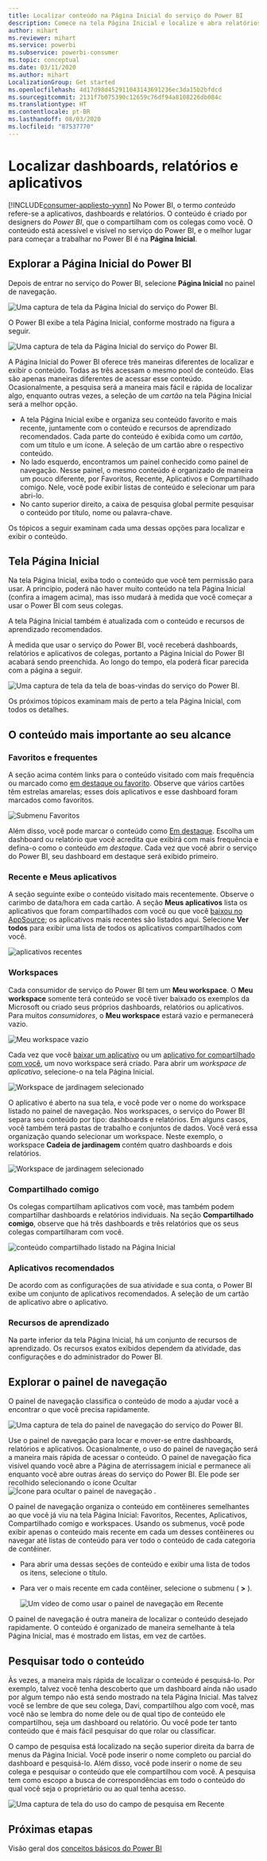 ```yaml
---
title: Localizar conteúdo na Página Inicial do serviço do Power BI
description: Comece na tela Página Inicial e localize e abra relatórios, dashboards e aplicativos.
author: mihart
ms.reviewer: mihart
ms.service: powerbi
ms.subservice: powerbi-consumer
ms.topic: conceptual
ms.date: 03/11/2020
ms.author: mihart
LocalizationGroup: Get started
ms.openlocfilehash: 4d17d98d452911043143691236ec3da15b2bfdcd
ms.sourcegitcommit: 2131f7b075390c12659c76df94a8108226db084c
ms.translationtype: HT
ms.contentlocale: pt-BR
ms.lasthandoff: 08/03/2020
ms.locfileid: "87537770"
---
```

# <a name="find-your-dashboards-reports-and-apps"></a>Localizar dashboards, relatórios e aplicativos

[!INCLUDE[consumer-appliesto-yynn](../includes/consumer-appliesto-yynn.md)]
No Power BI, o termo *conteúdo* refere-se a aplicativos, dashboards e relatórios. O conteúdo é criado por designers do *Power BI*, que o compartilham com os colegas como você. O conteúdo está acessível e visível no serviço do Power BI, e o melhor lugar para começar a trabalhar no Power BI é na **Página Inicial**.

## <a name="explore-power-bi-home"></a>Explorar a Página Inicial do Power BI
Depois de entrar no serviço do Power BI, selecione **Página Inicial** no painel de navegação. 

![Uma captura de tela da Página Inicial do serviço do Power BI.](media/end-user-home/power-bi-home-menu.png)


O Power BI exibe a tela Página Inicial, conforme mostrado na figura a seguir.
 
![Uma captura de tela da Página Inicial do serviço do Power BI.](media/end-user-home/power-bi-home.png)

A Página Inicial do Power BI oferece três maneiras diferentes de localizar e exibir o conteúdo. Todas as três acessam o mesmo pool de conteúdo. Elas são apenas maneiras diferentes de acessar esse conteúdo. Ocasionalmente, a pesquisa será a maneira mais fácil e rápida de localizar algo, enquanto outras vezes, a seleção de um *cartão* na tela Página Inicial será a melhor opção.

- A tela Página Inicial exibe e organiza seu conteúdo favorito e mais recente, juntamente com o conteúdo e recursos de aprendizado recomendados. Cada parte do conteúdo é exibida como um *cartão*, com um título e um ícone. A seleção de um cartão abre o respectivo conteúdo.
- No lado esquerdo, encontramos um painel conhecido como painel de navegação. Nesse painel, o mesmo conteúdo é organizado de maneira um pouco diferente, por Favoritos, Recente, Aplicativos e Compartilhado comigo. Nele, você pode exibir listas de conteúdo e selecionar um para abri-lo.
- No canto superior direito, a caixa de pesquisa global permite pesquisar o conteúdo por título, nome ou palavra-chave.

Os tópicos a seguir examinam cada uma dessas opções para localizar e exibir o conteúdo.

## <a name="home-canvas"></a>Tela Página Inicial
Na tela Página Inicial, exiba todo o conteúdo que você tem permissão para usar. A princípio, poderá não haver muito conteúdo na tela Página Inicial (confira a imagem acima), mas isso mudará à medida que você começar a usar o Power BI com seus colegas.

A tela Página Inicial também é atualizada com o conteúdo e recursos de aprendizado recomendados. 
 
À medida que usar o serviço do Power BI, você receberá dashboards, relatórios e aplicativos de colegas, portanto a Página Inicial do Power BI acabará sendo preenchida. Ao longo do tempo, ela poderá ficar parecida com a página a seguir.

![Uma captura de tela da tela de boas-vindas do serviço do Power BI.](media/end-user-home/power-bi-home-oldest.png)

 
Os próximos tópicos examinam mais de perto a tela Página Inicial, com todos os detalhes.

## <a name="most-important-content-at-your-fingertips"></a>O conteúdo mais importante ao seu alcance

### <a name="favorites-and-frequents"></a>Favoritos e frequentes
A seção acima contém links para o conteúdo visitado com mais frequência ou marcado como [em destaque ou favorito](end-user-favorite.md). Observe que vários cartões têm estrelas amarelas; esses dois aplicativos e esse dashboard foram marcados como favoritos. 

![Submenu Favoritos](./media/end-user-home/power-bi-favorites-frequents.png)

Além disso, você pode marcar o conteúdo como [Em destaque](end-user-featured.md). Escolha um dashboard ou relatório que você acredita que exibirá com mais frequência e defina-o como o conteúdo *em destaque*. Cada vez que você abrir o serviço do Power BI, seu dashboard em destaque será exibido primeiro. 


### <a name="recents-and-my-apps"></a>Recente e Meus aplicativos
A seção seguinte exibe o conteúdo visitado mais recentemente. Observe o carimbo de data/hora em cada cartão. A seção **Meus aplicativos** lista os aplicativos que foram compartilhados com você ou que você [baixou no AppSource](end-user-apps.md); os aplicativos mais recentes são listados aqui. Selecione **Ver todos** para exibir uma lista de todos os aplicativos compartilhados com você.

![aplicativos recentes](./media/end-user-home/power-bi-recent-apps.png)


### <a name="workspaces"></a>Workspaces
Cada consumidor de serviço do Power BI tem um **Meu workspace**. O **Meu workspace** somente terá conteúdo se você tiver baixado os exemplos da Microsoft ou criado seus próprios dashboards, relatórios ou aplicativos. Para muitos *consumidores*, o **Meu workspace** estará vazio e permanecerá vazio.  

![Meu workspace vazio](./media/end-user-home/power-bi-empty-workspace.png)

Cada vez que você [baixar um aplicativo](end-user-app-marketing.md) ou um [aplicativo for compartilhado com você](end-user-apps.md), um novo workspace será criado.  Para abrir um *workspace de aplicativo*, selecione-o na tela Página Inicial. 

![Workspace de jardinagem selecionado](./media/end-user-home/power-bi-workspace-section.png)

O aplicativo é aberto na sua tela, e você pode ver o nome do workspace listado no painel de navegação. Nos workspaces, o serviço do Power BI separa seu conteúdo por tipo: dashboards e relatórios. Em alguns casos, você também terá pastas de trabalho e conjuntos de dados. Você verá essa organização quando selecionar um workspace. Neste exemplo, o workspace **Cadeia de jardinagem** contém quatro dashboards e dois relatórios.

![Workspace de jardinagem selecionado](./media/end-user-home/power-bi-search-workspace.png)

### <a name="shared-with-me"></a>Compartilhado comigo
Os colegas compartilham aplicativos com você, mas também podem compartilhar dashboards e relatórios individuais. Na seção **Compartilhado comigo**, observe que há três dashboards e três relatórios que os seus colegas compartilharam com você.

![conteúdo compartilhado listado na Página Inicial](./media/end-user-home/power-bi-shared.png)

### <a name="recommended-apps"></a>Aplicativos recomendados
De acordo com as configurações de sua atividade e sua conta, o Power BI exibe um conjunto de aplicativos recomendados. A seleção de um cartão de aplicativo abre o aplicativo.
 
### <a name="learning-resources"></a>Recursos de aprendizado
Na parte inferior da tela Página Inicial, há um conjunto de recursos de aprendizado. Os recursos exatos exibidos dependem da atividade, das configurações e do administrador do Power BI. 
 
## <a name="explore-the-nav-pane"></a>Explorar o painel de navegação

O painel de navegação classifica o conteúdo de modo a ajudar você a encontrar o que você precisa rapidamente.  

![Uma captura de tela do painel de navegação do serviço do Power BI.](media/end-user-home/power-bi-nav.png)


Use o painel de navegação para locar e mover-se entre dashboards, relatórios e aplicativos. Ocasionalmente, o uso do painel de navegação será a maneira mais rápida de acessar o conteúdo. O painel de navegação fica visível quando você abre a Página de aterrissagem inicial e permanece ali enquanto você abre outras áreas do serviço do Power BI. Ele pode ser recolhido selecionando o ícone Ocultar ![Ícone para ocultar o painel de navegação](media/end-user-home/power-bi-hide.png) .
  
O painel de navegação organiza o conteúdo em contêineres semelhantes ao que você já viu na tela Página Inicial: Favoritos, Recentes, Aplicativos, Compartilhado comigo e workspaces. Usando os submenus, você pode exibir apenas o conteúdo mais recente em cada um desses contêineres ou navegar até listas de conteúdo para ver todo o conteúdo de cada categoria de contêiner.
 
- Para abrir uma dessas seções de conteúdo e exibir uma lista de todos os itens, selecione o título.
- Para ver o mais recente em cada contêiner, selecione o submenu ( **>** ).

    ![Um vídeo de como usar o painel de navegação em Recente](media/end-user-home/power-bi-nav-bar.gif)

 
O painel de navegação é outra maneira de localizar o conteúdo desejado rapidamente. O conteúdo é organizado de maneira semelhante à tela Página Inicial, mas é mostrado em listas, em vez de cartões. 

## <a name="search-all-of-your-content"></a>Pesquisar todo o conteúdo
Às vezes, a maneira mais rápida de localizar o conteúdo é pesquisá-lo. Por exemplo, talvez você tenha descoberto que um dashboard ainda não usado por algum tempo não está sendo mostrado na tela Página Inicial. Mas talvez você se lembre de que seu colega, Davi, compartilhou algo com você, mas você não se lembra do nome dele ou de qual tipo de conteúdo ele compartilhou, seja um dashboard ou relatório. Ou você pode ter tanto conteúdo que é mais fácil pesquisar do que rolar ou classificar. 
 
O campo de pesquisa está localizado na seção superior direita da barra de menus da Página Inicial. Você pode inserir o nome completo ou parcial do dashboard e pesquisá-lo. Além disso, você pode inserir o nome de seu colega e pesquisar o conteúdo que ele compartilhou com você. A pesquisa tem como escopo a busca de correspondências em todo o conteúdo do qual você seja o proprietário ou ao qual tenha acesso.

![Uma captura de tela do uso do campo de pesquisa em Recente](media/end-user-home/power-bi-search-field.png)

## <a name="next-steps"></a>Próximas etapas
Visão geral dos [conceitos básicos do Power BI](end-user-basic-concepts.md)
